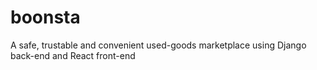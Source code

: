 # boonsta
A safe, trustable and convenient used-goods marketplace using Django back-end and React front-end
